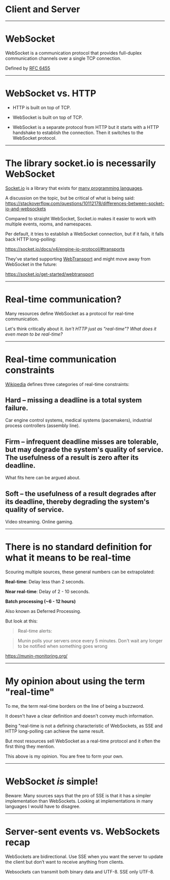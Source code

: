 
<div class="title-card">
    <h1>Client and Server</h1>
</div>

---

# WebSocket

WebSocket is a communication protocol that provides full-duplex communication channels over a single TCP connection.

Defined by [RFC 6455](https://datatracker.ietf.org/doc/html/rfc6455)

---

# WebSocket vs. HTTP

* HTTP is built on top of TCP. 

* WebSocket is built on top of TCP.

* WebSocket is a separate protocol from HTTP but it starts with a HTTP handshake to establish the connection. Then it switches to the WebSocket protocol.

---

# The library socket.io is necessarily WebSocket

[Socket.io](https://socket.io/) is a library that exists for [many programming languages](https://socket.io/docs/v3/).

A discussion on the topic, but be critical of what is being said: https://stackoverflow.com/questions/10112178/differences-between-socket-io-and-websockets

Compared to straight WebSocket, Socket.io makes it easier to work with multiple events, rooms, and namespaces.

Per default, it tries to establish a WebSocket connection, but if it fails, it falls back HTTP long-polling:

https://socket.io/docs/v4/engine-io-protocol/#transports

They've started supporting [WebTransport](https://developer.mozilla.org/en-US/docs/Web/API/WebTransport) and might move away from WebSocket in the future:

https://socket.io/get-started/webtransport


---

# Real-time communication?

Many resources define WebSocket as a protocol for real-time communication.

Let's think critically about it. *Isn't HTTP just as "real-time"? What does it even mean to be real-time?*

---

# Real-time communication constraints

[Wikipedia](https://en.wikipedia.org/wiki/Real-time_computing) defines three categories of real-time constraints:


## Hard – missing a deadline is a total system failure.

Car engine control systems, medical systems (pacemakers), industrial process controllers (assembly line).

## Firm – infrequent deadline misses are tolerable, but may degrade the system's quality of service. The usefulness of a result is zero after its deadline.

What fits here can be argued about.

## Soft – the usefulness of a result degrades after its deadline, thereby degrading the system's quality of service.

Video streaming. Online gaming. 

---

# There is no standard definition for what it means to be real-time

Scouring multiple sources, these general numbers can be extrapolated:

**Real-time**: Delay less than 2 seconds. 

**Near real-time**: Delay of 2 - 10 seconds. 

**Batch processing (~6 - 12 hours)**  

Also known as Deferred Processing.

But look at this:

> Real-time alerts: 

> Munin polls your servers once every 5 minutes. Don't wait any longer to be notified when something goes wrong

https://munin-monitoring.org/

---

# My opinion about using the term "real-time"

To me, the term real-time borders on the line of being a buzzword.

It doesn't have a clear definition and doesn't convey much information.

Being "real-time is not a defining characteristic of WebSockets, as SSE and HTTP long-polling can achieve the same result.

But most resources sell WebSocket as a real-time protocol and it often the first thing they mention.

This above is my opinion. You are free to form your own.

---

# WebSocket *is* simple!

Beware: Many sources says that the pro of SSE is that it has a simpler implementation than WebSockets. Looking at implementations in many languages I would have to disagree.

---

# Server-sent events vs. WebSockets recap

WebSockets are bidirectional. Use SSE when you want the server to update the client but don’t want to receive anything from clients. 

Websockets can transmit both binary data and UTF-8. SSE only UTF-8.



